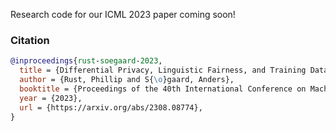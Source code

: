 Research code for our ICML 2023 paper coming soon!

### Citation

```bibtex
@inproceedings{rust-soegaard-2023,
  title = {Differential Privacy, Linguistic Fairness, and Training Data Influence: Impossibility and Possibility Theorems for Multilingual Language Models},
  author = {Rust, Phillip and S{\o}gaard, Anders},
  booktitle = {Proceedings of the 40th International Conference on Machine Learning},
  year = {2023},
  url = {https://arxiv.org/abs/2308.08774},
}
```
